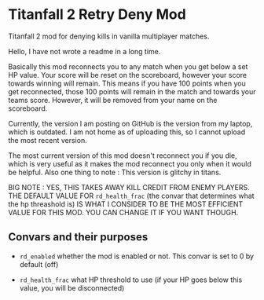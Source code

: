 # Titanfall 2 Retry Deny Mod
Titanfall 2 mod for denying kills in vanilla multiplayer matches.

Hello, I have not wrote a readme in a long time. 

Basically this mod reconnects you to any match when you get below a set HP value. Your score will be reset on the scoreboard, however your score towards winning will remain. 
This means if you have 100 points when you get reconnected, those 100 points will remain in the match and towards your teams score. However, it will be removed from your name on the scoreboard.

Currently, the version I am posting on GitHub is the version from my laptop, which is outdated. I am not home as of uploading this, so I cannot upload the most recent version.

The most current version of this mod doesn't reconnect you if you die, which is very useful as it makes the mod reconnect you only when it would be helpful. Also one thing to note : This version is glitchy in titans. 

BIG NOTE : YES, THIS TAKES AWAY KILL CREDIT FROM ENEMY PLAYERS. THE DEFAULT VALUE FOR `rd_health_frac` (the convar that determines what the hp threashold is) IS WHAT I CONSIDER TO BE THE MOST EFFICIENT VALUE FOR THIS MOD. YOU CAN CHANGE IT IF YOU WANT THOUGH. 

## Convars and their purposes

- `rd_enabled` whether the mod is enabled or not. This convar is set to 0 by default (off)

- `rd_health_frac` what HP threshold to use (if your HP goes below this value, you will be disconnected)
